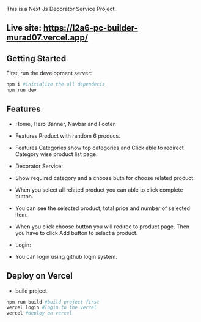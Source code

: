 This is a Next Js Decorator Service Project.

## Live site: https://l2a6-pc-builder-murad07.vercel.app/

## Getting Started

First, run the development server:

```bash
npm i #initialize the all dependecis
npm run dev
```

## Features

- Home, Hero Banner, Navbar and Footer.
- Features Product with random 6 producs.
- Features Categories show top categories and Click able to redirect Category wise product list page.

- Decorator Service:
- Show required category and a choose butn for choose related product.
- When you select all related product you can able to click complete button.
- You can see the selected product, total price and number of selected item.
- When you click choose button you will redirec to product page. Then you have to click Add button to select a product.

- Login:
- You can login using github login system.

## Deploy on Vercel

- build project

```bash
npm run build #build project first
vercel login #login to the vercel
vercel #deploy on vercel
```
